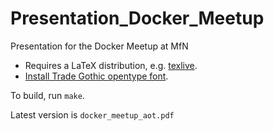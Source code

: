 # Presentation_Docker_Meetup
Presentation for the Docker Meetup at MfN

* Requires a LaTeX distribution, e.g. [texlive](https://www.tug.org/texlive/).
* [Install Trade Gothic opentype font](https://tex.stackexchange.com/questions/88423/manual-font-installation).

To build, run ```make```.

Latest version is ```docker_meetup_aot.pdf```
